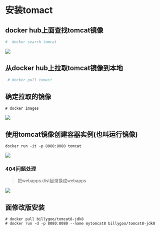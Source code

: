 # 安装tomact

##  docker hub上面查找tomcat镜像

```sh
#  docker search tomcat
```

![](https://cdn.jsdelivr.net/gh/fhwlnetwork/blos_imgs/img/202202042049925.png)

## 从docker hub上拉取tomcat镜像到本地

```sh
 # docker pull tomact
```

## 确定拉取的镜像

```SH
# docker images
```

![](https://cdn.jsdelivr.net/gh/fhwlnetwork/blos_imgs/img/202202042055696.png)

##  使用tomcat镜像创建容器实例(也叫运行镜像)

```SH 
docker run -it -p 8080:8080 tomcat
```

![](https://cdn.jsdelivr.net/gh/fhwlnetwork/blos_imgs/img/202202042057525.png)

### 404问题处理

> 把webapps.dist目录换成webapps

![](https://cdn.jsdelivr.net/gh/fhwlnetwork/blos_imgs/img/202202042102799.png)

## 面修改版安装

```SH
# docker pull billygoo/tomcat8-jdk8
# docker run -d -p 8080:8080 --name mytomcat8 billygoo/tomcat8-jdk8

```

